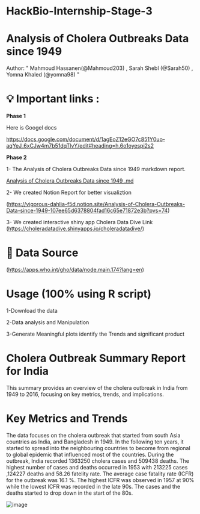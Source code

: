 # HackBio-Internship-Stage-3

# Analysis of Cholera Outbreaks Data since 1949

Author: " Mahmoud Hassanen(@Mahmoud203) , Sarah Shebl (@Sarah50) , Yomna Khaled (@yomna98) "

# 💡 Important links :

**Phase 1**

Here is Googel docs

https://docs.google.com/document/d/1agEoZ12eGO7c851Y0uo-aqYeJ_6xCJw4m7b51dqTlvY/edit#heading=h.6o1oyespi2s2

**Phase 2**

1- The Analysis of Cholera Outbreaks Data since 1949 markdown report.

[Analysis of Cholera Outbreaks Data since 1949 .md](https://github.com/SarahShebl/HackBio-Internship-Stage-3/blob/7befbba662011a7626a3ab356871a82436682bb7/Analysis%20of%20Cholera%20Outbreaks%20Data%20since%201949%20.md)

2- We created Notion Report for better visualiztion 

(https://vigorous-dahlia-f5d.notion.site/Analysis-of-Cholera-Outbreaks-Data-since-1949-107ee65d6378804fad16c65e71872e3b?pvs=74)

3- We created interactive shiny app Cholera Data Dive Link (https://choleradatadive.shinyapps.io/choleradatadive/)

# 📝 Data Source

(https://apps.who.int/gho/data/node.main.174?lang=en)

# Usage (100% using R script)

1-Download the data

2-Data analysis and Manipulation

3-Generate Meaningful plots identify the Trends and significant product

# Cholera Outbreak Summary Report for India

This summary provides an overview of the cholera outbreak in India from 1949 to 2016, focusing on key metrics, trends, and implications.

# Key Metrics and Trends

The data focuses on the cholera outbreak that started from south Asia countries as India, and Bangladesh in 1949. In the following ten years, it started to spread into the neighbouring countries to become from regional to global epidemic that influenced most of the countries. During the outbreak, India recorded 1363250 cholera cases and 509438 deaths. The highest number of cases and deaths occurred in 1953 with 213225 cases ,124227 deaths and 58.26 fatelity rate. The average case fatality rate (ICFR) for the outbreak was 16.1 %. The highest ICFR was observed in 1957 at 90% while the lowest ICFR was recorded in the late 90s. The cases and the deaths started to drop down in the start of the 80s.

![image](https://github.com/user-attachments/assets/fb678aeb-3c73-4775-9f52-41418d3a00fb)
